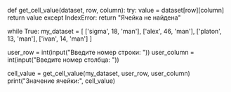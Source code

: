 def get_cell_value(dataset, row, column):
    try:
        value = dataset[row][column]
        return value
    except IndexError:
        return "Ячейка не найдена"

while True:
 my_dataset = [
    ['sigma', 18, 'man'],
    ['alex', 46, 'man'],
    ['platon', 13, 'man'],
    ['ivan', 14, 'man']
]

 user_row = int(input("Введите номер строки: "))
 user_column = int(input("Введите номер столбца: "))

 cell_value = get_cell_value(my_dataset, user_row, user_column)
 print("Значение ячейки:", cell_value)
